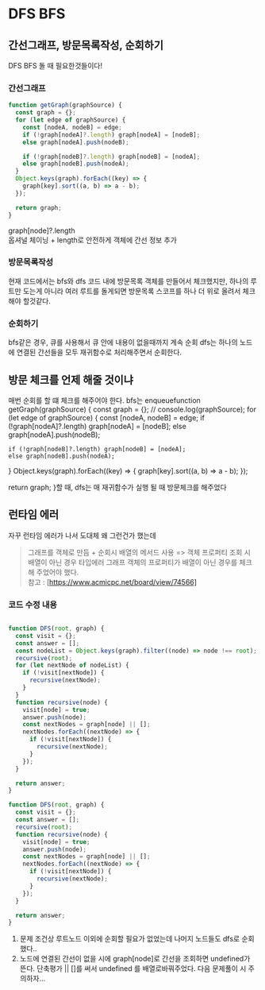 # DFS BFS
## 간선그래프, 방문목록작성, 순회하기
DFS BFS 돌 때 필요한것들이다!  
### 간선그래프 
```javascript
function getGraph(graphSource) {
  const graph = {};
  for (let edge of graphSource) {
    const [nodeA, nodeB] = edge;
    if (!graph[nodeA]?.length) graph[nodeA] = [nodeB];
    else graph[nodeA].push(nodeB);

    if (!graph[nodeB]?.length) graph[nodeB] = [nodeA];
    else graph[nodeB].push(nodeA);
  }
  Object.keys(graph).forEach((key) => {
    graph[key].sort((a, b) => a - b);
  });

  return graph;
}
```
graph[node]?.length  
    옵셔널 체이닝 + length로 안전하게 객체에 간선 정보 추가
### 방문목록작성
현재 코드에서는 bfs와 dfs 코드 내에 방문목록 객체를 만들어서 체크했지만, 하나의 루트만 도는게 아니라 여러 루트를 돌게되면 방문목록 스코프를 하나 더 위로 올려서 체크해야 할것같다.

### 순회하기
bfs같은 경우, 큐를 사용해서 큐 안에 내용이 없을때까지 계속 순회
dfs는 하나의 노드에 연결된 간선들을 모두 재귀함수로 처리해주면서 순회한다.

## 방문 체크를 언제 해줄 것이냐
매번 순회를 할 떄 체크를 해주어야 한다.
bfs는 enqueuefunction getGraph(graphSource) {
  const graph = {};
  //   console.log(graphSource);
  for (let edge of graphSource) {
    const [nodeA, nodeB] = edge;
    if (!graph[nodeA]?.length) graph[nodeA] = [nodeB];
    else graph[nodeA].push(nodeB);

    if (!graph[nodeB]?.length) graph[nodeB] = [nodeA];
    else graph[nodeB].push(nodeA);
  }
  Object.keys(graph).forEach((key) => {
    graph[key].sort((a, b) => a - b);
  });

  return graph;
}할 때,
dfs는 매 재귀함수가 실행 될 때 방문체크를 해주었다


## 런타임 에러
자꾸 런타임 에러가 나서 도대체 왜 그런건가 했는데
> 그래프를 객체로 만듬 + 순회시 배열의 메서드 사용 => 객체 프로퍼티 조회 시 배열이 아닌 경우 타입에러
그래프 객체의 프로퍼티가 배열이 아닌 경우를 체크해 주었어야 했다.   
참고 : [https://www.acmicpc.net/board/view/74566]

### 코드 수정 내용
```javascript

function DFS(root, graph) {
  const visit = {};
  const answer = [];
  const nodeList = Object.keys(graph).filter((node) => node !== root);
  recursive(root);
  for (let nextNode of nodeList) {
    if (!visit[nextNode]) {
      recursive(nextNode);
    }
  }
  function recursive(node) {
    visit[node] = true;
    answer.push(node);
    const nextNodes = graph[node] || [];
    nextNodes.forEach((nextNode) => {
      if (!visit[nextNode]) {
        recursive(nextNode);
      }
    });
  }

  return answer;
}

```

```javascript
function DFS(root, graph) {
  const visit = {};
  const answer = [];
  recursive(root);
  function recursive(node) {
    visit[node] = true;
    answer.push(node);
    const nextNodes = graph[node] || [];
    nextNodes.forEach((nextNode) => {
      if (!visit[nextNode]) {
        recursive(nextNode);
      }
    });
  }

  return answer;
}

```
1. 문제 조건상 루트노드 이외에 순회할 필요가 없었는데 나머지 노드들도 dfs로 순회했다..
2. 노드에 연결된 간선이 없을 시에 graph[node]로 간선을 조회하면 undefined가 뜬다. 단축평가 || []를 써서 undefined 를 배열로바꿔주었다.
다음 문제풀이 시 주의하자...